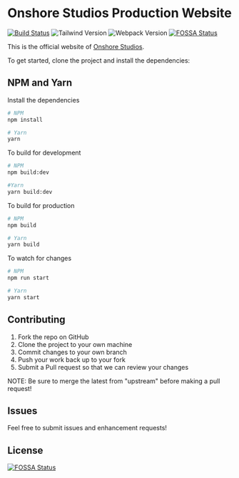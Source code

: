 # Onshore Studios Production Website
[![Build Status](https://travis-ci.org/andrewmcodes/onshore-production.svg?branch=master)](https://travis-ci.org/andrewmcodes/onshore-production)
![Tailwind Version](https://img.shields.io/badge/TailwindCSS-0.7.4-orange.svg)
![Webpack Version](https://img.shields.io/badge/Webpack-4.29.6-blue.svg)
[![FOSSA Status](https://app.fossa.io/api/projects/git%2Bgithub.com%2Fandrewmcodes%2Fonshore-production.svg?type=shield)](https://app.fossa.io/projects/git%2Bgithub.com%2Fandrewmcodes%2Fonshore-production?ref=badge_shield)


This is the official website of [Onshore Studios](https://onshorestudios.com).

To get started, clone the project and install the dependencies:

## NPM and Yarn

Install the dependencies

```bash
# NPM
npm install

# Yarn
yarn
```

To build for development

```bash
# NPM
npm build:dev

#Yarn
yarn build:dev
```

To build for production

```bash
# NPM
npm build

# Yarn
yarn build
```

To watch for changes

```bash
# NPM
npm run start

# Yarn
yarn start
```

## Contributing

1. Fork the repo on GitHub
2. Clone the project to your own machine
3. Commit changes to your own branch
4. Push your work back up to your fork
5. Submit a Pull request so that we can review your changes

NOTE: Be sure to merge the latest from "upstream" before making a pull request!

## Issues

Feel free to submit issues and enhancement requests!


## License
[![FOSSA Status](https://app.fossa.io/api/projects/git%2Bgithub.com%2Fandrewmcodes%2Fonshore-production.svg?type=large)](https://app.fossa.io/projects/git%2Bgithub.com%2Fandrewmcodes%2Fonshore-production?ref=badge_large)